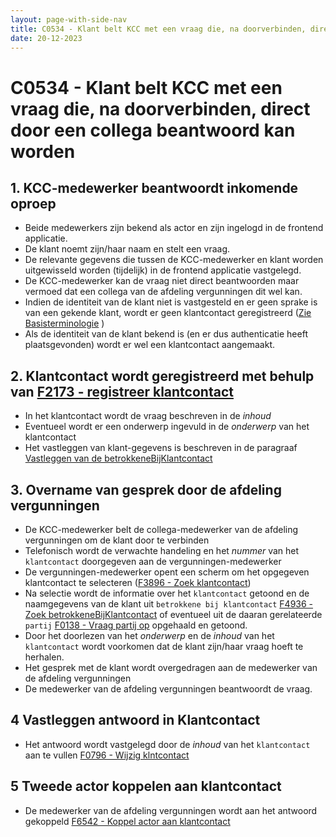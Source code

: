 ```yaml
---
layout: page-with-side-nav
title: C0534 - Klant belt KCC met een vraag die, na doorverbinden, direct door een collega beantwoord kan worden
date: 20-12-2023
---
```


# C0534 - Klant belt KCC met een vraag die, na doorverbinden, direct door een collega beantwoord kan worden

## 1. KCC-medewerker beantwoordt inkomende oproep

- Beide medewerkers zijn bekend als actor en zijn ingelogd in de frontend applicatie.
- De klant noemt zijn/haar naam en stelt een vraag.
- De relevante gegevens die tussen de KCC-medewerker en klant worden uitgewisseld worden (tijdelijk) in de frontend applicatie vastgelegd.
- De KCC-medewerker kan de vraag niet direct beantwoorden maar vermoed dat een collega van de afdeling vergunningen dit wel kan.
- Indien de identiteit van de klant niet is vastgesteld en er geen sprake is van een gekende klant, wordt er geen klantcontact geregistreerd ([Zie Basisterminologie](../../basisterminologie.md#anoniem-telefoongesprek-leidt-niet-tot-vervolgacties) )
- Als de identiteit van de klant bekend is (en er dus authenticatie heeft plaatsgevonden) wordt er wel een klantcontact aangemaakt.

## 2. Klantcontact wordt geregistreerd met behulp van [F2173 - registreer klantcontact](./2173)

- In het klantcontact wordt de vraag beschreven in de *inhoud*
- Eventueel wordt er een onderwerp ingevuld in de *onderwerp* van het klantcontact
- Het vastleggen van klant-gegevens is beschreven in de paragraaf [Vastleggen van de betrokkeneBijKlantcontact](./2173.md#vastleggen-betrokkenebijklantcontact)

## 3. Overname van gesprek door de afdeling vergunningen

- De KCC-medewerker belt de collega-medewerker van de afdeling vergunningen om de klant door te verbinden
- Telefonisch wordt de verwachte handeling en het *nummer* van het `klantcontact` doorgegeven aan de vergunningen-medewerker
- De vergunningen-medewerker opent een scherm om het opgegeven klantcontact te selecteren ([F3896 - Zoek klantcontact](./3896.md)) 
- Na selectie wordt de informatie over het `klantcontact` getoond en de naamgegevens van de klant uit `betrokkene bij klantcontact` [F4936 - Zoek betrokkeneBijKlantcontact](./4936) of eventueel uit de daaran gerelateerde `partij` [F0138 - Vraag partij op](./0138) opgehaald en getoond.
- Door het doorlezen van het *onderwerp* en de *inhoud* van het `klantcontact` wordt voorkomen dat de klant zijn/haar vraag hoeft te herhalen.
- Het gesprek met de klant wordt overgedragen aan de medewerker van de afdeling vergunningen
- De medewerker van de afdeling vergunningen beantwoordt de vraag.

## 4 Vastleggen antwoord in Klantcontact 

- Het antwoord wordt vastgelegd door de *inhoud* van het `klantcontact` aan te vullen [F0796 - Wijzig klntcontact](./0796) 

## 5 Tweede actor koppelen aan klantcontact

- De medewerker van de afdeling vergunningen wordt aan het antwoord gekoppeld [F6542 - Koppel actor aan klantcontact](./6542)

